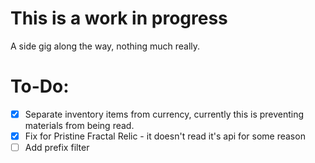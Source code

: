 # This is a work in progress

A side gig along the way, nothing much really.

# To-Do:
- [x] Separate inventory items from currency, currently this is preventing materials from being read.
- [x] Fix for Pristine Fractal Relic - it doesn't read it's api for some reason
- [ ] Add prefix filter
